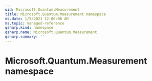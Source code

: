 ```yaml
---
uid: Microsoft.Quantum.Measurement
title: Microsoft.Quantum.Measurement namespace
ms.date: 1/5/2021 12:00:00 AM
ms.topic: managed-reference
qsharp.kind: namespace
qsharp.name: Microsoft.Quantum.Measurement
qsharp.summary: ''
---
```


# Microsoft.Quantum.Measurement namespace



